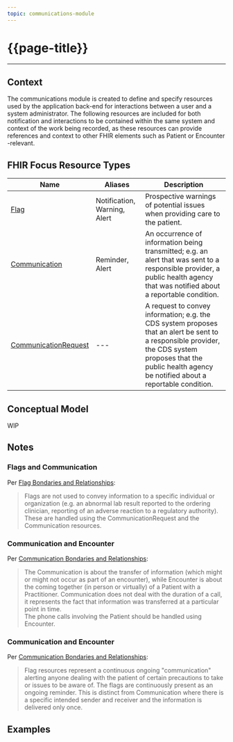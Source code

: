 ```yaml
---
topic: communications-module
---
```


# {{page-title}}

---

## Context
The communications module is created to define and specify resources used by the application back-end for interactions between a user and a system administrator.  The following resources are included for both notification and interactions to be contained within the same system and context of the work being recorded, as these resources can provide references and context to other FHIR elements such as Patient or Encounter -relevant.

## FHIR Focus Resource Types

| Name                      | Aliases                                   | Description |
| --- | --- | --- |
| [Flag](http://hl7.org/fhir/R4/flag.html) | Notification, Warning, Alert | Prospective warnings of potential issues when providing care to the patient. |
| [Communication](http://hl7.org/fhir/R4/communication.html) | Reminder, Alert | An occurrence of information being transmitted; e.g. an alert that was sent to a responsible provider, a public health agency that was notified about a reportable condition. |
| [CommunicationRequest](http://hl7.org/fhir/R4/communicationrequest.html) | --- | A request to convey information; e.g. the CDS system proposes that an alert be sent to a responsible provider, the CDS system proposes that the public health agency be notified about a reportable condition. |

## Conceptual Model

WIP

## Notes

### Flags and Communication

Per [Flag Bondaries and Relationships](http://hl7.org/fhir/flag.html#bnr):
> Flags are not used to convey information to a specific individual or organization (e.g. an abnormal lab result reported to the ordering clinician, reporting of an adverse reaction to a regulatory authority). These are handled using the CommunicationRequest and the Communication resources.

### Communication and Encounter

Per [Communication Bondaries and Relationships](http://hl7.org/fhir/communication.html#bnr):
>  The Communication is about the transfer of information (which might or might not occur as part of an encounter), while Encounter is about the coming together (in person or virtually) of a Patient with a Practitioner. Communication does not deal with the duration of a call, it represents the fact that information was transferred at a particular point in time. <br /> The phone calls involving the Patient should be handled using Encounter. 

### Communication and Encounter

Per [Communication Bondaries and Relationships](http://hl7.org/fhir/communication.html#bnr):
> Flag resources represent a continuous ongoing "communication" alerting anyone dealing with the patient of certain precautions to take or issues to be aware of. The flags are continuously present as an ongoing reminder. This is distinct from Communication where there is a specific intended sender and receiver and the information is delivered only once.


## Examples


